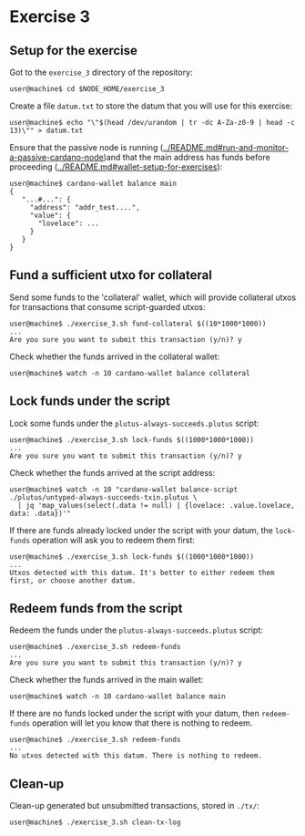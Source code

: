 # Exercise 3

## Setup for the exercise
Got to the `exercise_3` directory of the repository:
```
user@machine$ cd $NODE_HOME/exercise_3
```

Create a file `datum.txt` to store the datum that you will use for this exercise:
```
user@machine$ echo "\"$(head /dev/urandom | tr -dc A-Za-z0-9 | head -c 13)\"" > datum.txt
```

Ensure that the passive node is running ([../README.md#run-and-monitor-a-passive-cardano-node](../README.md#run-and-monitor-a-passive-cardano-node))and that the main address has funds before proceeding ([../README.md#wallet-setup-for-exercises](../README.md#wallet-setup-for-exercises)):
```
user@machine$ cardano-wallet balance main
{
   "...#...": {
     "address": "addr_test....",
     "value": {
       "lovelace": ...
     }
   }
}
```

## Fund a sufficient utxo for collateral
Send some funds to the 'collateral' wallet, which will provide collateral utxos for transactions that consume script-guarded utxos:
```
user@machine$ ./exercise_3.sh fund-collateral $((10*1000*1000))
...
Are you sure you want to submit this transaction (y/n)? y
```

Check whether the funds arrived in the collateral wallet:
```
user@machine$ watch -n 10 cardano-wallet balance collateral
```

## Lock funds under the script
Lock some funds under the `plutus-always-succeeds.plutus` script:
```
user@machine$ ./exercise_3.sh lock-funds $((1000*1000*1000))
...
Are you sure you want to submit this transaction (y/n)? y
```

Check whether the funds arrived at the script address:
```
user@machine$ watch -n 10 "cardano-wallet balance-script ./plutus/untyped-always-succeeds-txin.plutus \
  | jq 'map_values(select(.data != null) | {lovelace: .value.lovelace, data: .data})'"
```

If there are funds already locked under the script with your datum, the `lock-funds` operation will ask you to redeem them first:
```
user@machine$ ./exercise_3.sh lock-funds $((1000*1000*1000))
...
Utxos detected with this datum. It's better to either redeem them first, or choose another datum.
```

## Redeem funds from the script
Redeem the funds under the `plutus-always-succeeds.plutus` script:
```
user@machine$ ./exercise_3.sh redeem-funds
...
Are you sure you want to submit this transaction (y/n)? y
```

Check whether the funds arrived in the main wallet:
```
user@machine$ watch -n 10 cardano-wallet balance main
```

If there are no funds locked under the script with your datum, then `redeem-funds` operation will let you know that there is nothing to redeem.
```
user@machine$ ./exercise_3.sh redeem-funds
...
No utxos detected with this datum. There is nothing to redeem.
```

## Clean-up
Clean-up generated but unsubmitted transactions, stored in `./tx/`:
```
user@machine$ ./exercise_3.sh clean-tx-log
```

